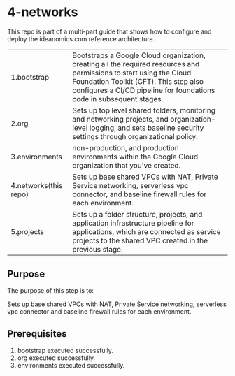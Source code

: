 # 4-networks

This repo is part of a multi-part guide that shows how to configure and deploy
the ideanomics.com reference architecture.


<table>
<tbody>
<tr>
<td>1.bootstrap</td>
<td>Bootstraps a Google Cloud organization, creating all the required resources
and permissions to start using the Cloud Foundation Toolkit (CFT). This
step also configures a CI/CD pipeline for foundations code in subsequent
stages.</td>
</tr>
<tr>
<td>2.org</td>
<td>Sets up top level shared folders, monitoring and networking projects, and
organization-level logging, and sets baseline security settings through
organizational policy.</td>
</tr>
<tr>
<td>3.environments</td>
<td> non-production, and production environments within the
Google Cloud organization that you've created.</td>
</tr>
<tr>
<td>4.networks(this repo)</td>
<td>Sets up base  shared VPCs with  NAT,
Private Service networking, serverless vpc connector, and baseline firewall rules for each environment. </td>
</tr>
<tr>
<td>5.projects </td>
<td>Sets up a folder structure, projects, and application infrastructure pipeline for applications,
 which are connected as service projects to the shared VPC created in the previous stage.</td>
</tr>
<tr>
</tr>
</tbody>
</table>
 
 


 
 
## Purpose

The purpose of this step is to:

Sets up base  shared VPCs with  NAT,
Private Service networking, serverless vpc connector and baseline firewall rules for each environment.

## Prerequisites

1. bootstrap executed successfully.
1. org executed successfully.
1. environments executed successfully.
